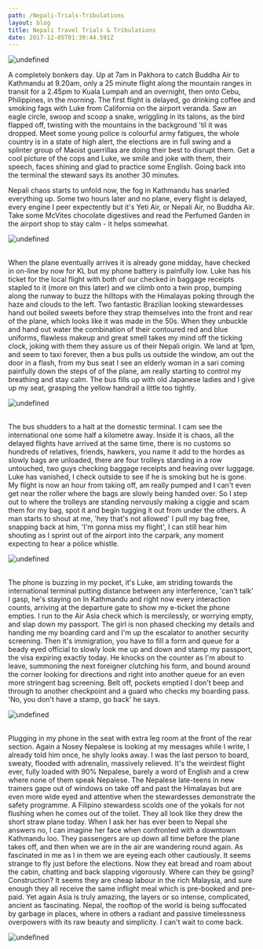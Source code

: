 ```yaml
---
path: /Nepali-Trials-Tribulations
layout: blog
title: Nepali Travel Trials & Tribulations
date: 2017-12-05T01:39:44.591Z
---
```

![undefined](/images/IMG_1435.JPG)

A completely bonkers day. Up at 7am in Pakhora to catch Buddha Air to Kathmandu at 9.20am, only a 25 minute flight along the mountain ranges in transit for a 2.45pm to Kuala Lumpah and an overnight, then onto Cebu, Philippines, in the morning. The first flight is delayed, go drinking coffee and smoking fags with Luke from California on the airport veranda. Saw an eagle circle, swoop and scoop a snake, wriggling in its talons, as the bird flapped off, twisting with the mountains in the background 'til it was dropped. Meet some young police is colourful army fatigues, the whole country is in a state of high alert, the elections are in full swing and a splinter group of Maoist guerrillas are doing their best to disrupt them. Get a cool picture of the cops and Luke, we smile and joke with them, their speech, faces shining and glad to practice some English. Going back into the terminal the steward says its another 30 minutes. 

Nepali chaos starts to unfold now, the fog in Kathmandu has snarled everything up. Some two hours later and no plane, every flight is delayed, every engine I peer expectently but it's Yeti Air, or Nepali Air, no Buddha Air. Take some McVites chocolate digestives and read the Perfumed Garden in the airport shop to stay calm - it helps somewhat.

![undefined](/images/FullSizeRender_1.jpg)

\
When the plane eventually arrives it is already gone midday, have checked in on-line by now for KL but my phone battery is painfully low. Luke has his ticket for the local flight with both of our checked in baggage receipts stapled to it (more on this later) and we climb onto a twin prop, bumping along the runway to buzz the hilltops with the Himalayas poking through the haze and clouds to the left. Two fantastic Brazilian looking stewardesses hand out boiled sweets before they strap themselves into the front and rear of the plane, which looks like it was made in the 50s. When they unbuckle and hand out water the combination of their contoured red and blue uniforms, flawless makeup and great smell takes my mind off the ticking clock, joking with them they assure us of their Nepali origin. We land at 1pm, and seem to taxi forever, then a bus pulls us outside the window, am out the door in a flash, from my bus seat I see an elderly woman in a sari coming painfully down the steps of of the plane, am really starting to control my breathing and stay calm. The bus fills up with old Japanese ladies and I give up my seat, grasping the yellow handrail a little too tightly.

![undefined](/images/24739957_10154989788426714_1180826859_o.jpg)

\
The bus shudders to a halt at the domestic terminal. I cam see the international one some half a kilometre away. Inside it is chaos, all the delayed flights have arrived at the same time, there is no customs so hundreds of relatives, friends, hawkers, you name it add to the hordes as slowly bags are unloaded, there are four trolleys standing in a row untouched, two guys checking baggage receipts and heaving over luggage. Luke has vanished, I check outside to see if he is smoking but he is gone. My flight is now an hour from taking off, am really pumped and I can't even get near the roller where the bags are slowly being handed over. So I step out to where the trolleys are standing nervously making a ciggie and scam them for my bag, spot it and begin tugging it out from under the others. A man starts to shout at me, 'hey that's not allowed' I pull my bag free, snapping back at him, 'I'm gonna miss my flight', I can still hear him shouting as I sprint out of the airport into the carpark, any moment expecting to hear a police whistle.

![undefined](/images/IMG_1424.JPG)

\
The phone is buzzing in my pocket, it's Luke, am striding towards the international terminal putting distance between any interference, 'can't talk' I gasp, he's staying on In Kathmandu and right now every interaction counts, arriving at the departure gate to show my e-ticket the phone empties. I run to the Air Asia check which is mercilessly, or worrying empty, and slap down my passport. The girl is non phased checking my details and handing me my boarding card and I'm up the escalator to another security screening. Then it's immigration, you have to fill a form and queue for a beady eyed official to slowly look me up and down and stamp my passport, the visa expiring exactly today. He knocks on the counter as I'm about to leave, summoning the next foreigner clutching his form, and bound around the corner looking for directions and right into another queue for an even more stringent bag screening. Belt off, pockets emptied I don't beep and through to another checkpoint and a guard who checks my boarding pass. 'No, you don't have a stamp, go back' he says.

![undefined](/images/IMG_1392.JPG)

\
Plugging in my phone in the seat with extra leg room at the front of the rear section. Again a Nosey Nepalese is looking at my messages while I write, I already told him once, he shyly looks away. I was the last person to board, sweaty, flooded with adrenalin, massively relieved. It's the weirdest flight ever, fully loaded with 90% Nepalese, barely a word of English and a crew where none of them speak Nepalese. The Nepalese late-teens in new trainers gape out of windows on take off and past the Himalayas but are even more wide eyed and attentive when the stewardesses demonstrate the safety programme. A Filipino stewardess scolds one of the yokals for not flushing when he comes out of the toilet. They all look like they drew the short straw plane today. When I ask her has ever been to Nepal she answers no, I can imagine her face when confronted with a downtown Kathmandu loo. They passengers are up down all time before the plane takes off, and then when we are in the air are wandering round again. As fascinated in me as I in them we are eyeing each other cautiously. It seems strange to fly just before the elections. Now they eat bread and roam about the cabin, chatting and back slapping vigorously. Where can they be going? Construction? It seems they are cheap labour in the rich Malaysia, and sure enough they all receive the same inflight meal which is pre-booked and pre-paid. Yet again Asia is truly amazing, the layers or so intense, complicated, ancient as fascinating. Nepal, the rooftop of the world is being suffocated by garbage in places, where in others a radiant and passive timelessness overpowers with its raw beauty and simplicity. I can't wait to come back.

![undefined](/images/FullSizeRender.jpg)
